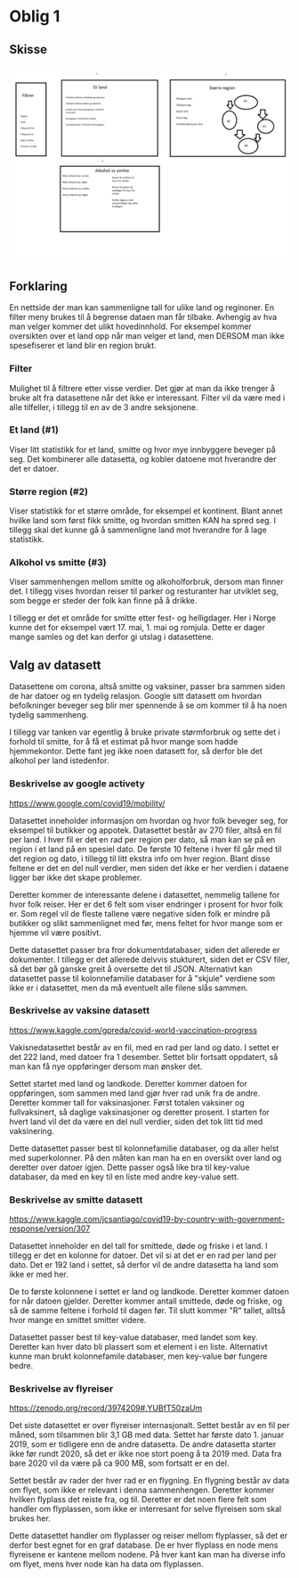 # Oblig 1

## Skisse
![Skisse over nettside](./skisse.png)

## Forklaring
En nettside der man kan sammenligne tall for ulike land og reginoner. En filter meny brukes til å begrense dataen man får tilbake. Avhengig av hva man velger kommer det ulikt hovedinnhold. For eksempel kommer oversikten over et land opp når man velger et land, men DERSOM man ikke spesefiserer et land blir en region brukt.


### Filter
Mulighet til å filtrere etter visse verdier. Det gjør at man da ikke trenger å bruke alt fra datasettene når det ikke er interessant. Filter vil da være med i alle tilfeller, i tillegg til en av de 3 andre seksjonene.

### Et land (#1)
Viser litt statistikk for et land, smitte og hvor mye innbyggere beveger på seg. Det kombinerer alle datasetta, og kobler datoene mot hverandre der det er datoer.

### Større region (#2)
Viser statistikk for et større område, for eksempel et kontinent. Blant annet hvilke land som først fikk smitte, og hvordan smitten KAN ha spred seg. I tillegg skal det kunne gå å sammenligne land mot hverandre for å lage statistikk.


### Alkohol vs smitte (#3)
Viser sammenhengen mellom smitte og alkoholforbruk, dersom man finner det. I tillegg vises hvordan reiser til parker og resturanter har utviklet seg, som begge er steder der folk kan finne på å drikke. 

I tillegg er det et område for smitte etter fest- og helligdager. Her i Norge kunne det for eksempel vært 17. mai, 1. mai og romjula. Dette er dager mange samles og det kan derfor gi utslag i datasettene.

## Valg av datasett
Datasettene om corona, altså smitte og vaksiner, passer bra sammen siden de har datoer og en tydelig relasjon. Google sitt datasett om hvordan befolkninger beveger seg blir mer spennende å se om kommer til å ha noen tydelig sammenheng.

I tillegg var tanken var egentlig å bruke private størmforbruk og sette det i forhold til smitte, for å få et estimat på hvor mange som hadde hjemmekontor. Dette fant jeg ikke noen datasett for, så derfor ble det alkohol per land istedenfor.


### Beskrivelse av google activety
https://www.google.com/covid19/mobility/

Datasettet inneholder informasjon om hvordan og hvor folk beveger seg, for eksempel til butikker og appotek. Datasettet består av 270 filer, altså en fil per land. I hver fil er det en rad per region per dato, så man kan se på en region i et land på en spesiel dato. De første 10 feltene i hver fil går med til det region og dato, i tillegg til litt ekstra info om hver region. Blant disse feltene er det en del null verdier, men siden det ikke er her verdien i dataene ligger bør ikke det skape problemer.

Deretter kommer de interessante delene i datasettet, nemmelig tallene for hvor folk reiser. Her er det 6 felt som viser endringer i prosent for hvor folk er. Som regel vil de fleste tallene være negative siden folk er mindre på butikker og slikt sammenlignet med før, mens feltet for hvor mange som er hjemme vil være positivt.

Dette datasettet passer bra fror dokumentdatabaser, siden det allerede er dokumenter. I tillegg er det allerede delvvis stukturert, siden det er CSV filer, så det bør gå ganske greit å oversette det til JSON. 
Alternativt kan datasettet passe til kolonnefamilie databaser for å "skjule" verdiene som ikke er i datasettet, men da må eventuelt alle filene slås sammen.

### Beskrivelse av vaksine datasett
https://www.kaggle.com/gpreda/covid-world-vaccination-progress

Vakisnedatasettet består av en fil, med en rad per land og dato. I settet er det 222 land, med datoer fra 1 desember. Settet blir fortsatt oppdatert, så man kan få nye oppføringer dersom man ønsker det.

Settet startet med land og landkode. Deretter kommer datoen for oppføringen, som sammen med land gjør hver rad unik fra de andre. Deretter kommer tall for vaksinasjoner. Først totalen vaksiner og fullvaksinert, så daglige vaksinasjoner og deretter prosent. I starten for hvert land vil det da være en del null verdier, siden det tok litt tid med vaksinering.

Dette datasettet passer best til kolonnefamilie databaser, og da aller helst med superkolonner. På den måten kan man ha en en oversikt over land og deretter over datoer igjen. Dette passer også like bra til key-value databaser, da med en key til en liste med andre key-value sett.

### Beskrivelse av smitte datasett
https://www.kaggle.com/jcsantiago/covid19-by-country-with-government-response/version/307

Datasettet inneholder en del tall for smittede, døde og friske i et land. I tillegg er det en kolonne for datoer. Det vil si at det er en rad per land per dato. Det er 192 land i settet, så derfor vil de andre datasetta ha land som ikke er med her.

De to første kolonnene i settet er land og landkode. Deretter kommer datoen for når datoen gjelder. Deretter kommer antall smittede, døde og friske, og så de samme feltene i forhold til dagen før. Til slutt kommer "R" tallet, alltså hvor mange en smittet smitter videre.

Datasettet passer best til key-value databaser, med landet som key. Deretter kan hver dato bli plassert som et element i en liste. Alternativt kunne man brukt kolonnefamile databaser, men key-value bør fungere bedre.

### Beskrivelse av flyreiser
https://zenodo.org/record/3974209#.YUBfT50zaUm

Det siste datasettet er over flyreiser internasjonalt. Settet består av en fil per måned, som tilsammen blir 3,1 GB med data. Settet har første dato 1. januar 2019, som er tidligere enn de andre datasetta. De andre datasetta starter ikke før rundt 2020, så det er ikke noe stort poeng å ta 2019 med. Data fra bare 2020 vil da være på ca 900 MB, som fortsatt er en del.

Settet består av rader der hver rad er en flygning. En flygning består av data om flyet, som ikke er relevant i denna sammenhengen. Deretter kommer hvilken flyplass det reiste fra, og til. Deretter er det noen flere felt som handler om flyplassen, som ikke er interresant for selve flyreisen som skal brukes her.

Dette datasettet handler om flyplasser og reiser mellom flyplasser, så det er derfor best egnet for en graf database. De er hver flyplass en node mens flyreisene er kantene mellom nodene. På hver kant kan man ha diverse info om flyet, mens hver node kan ha data om flyplassen.